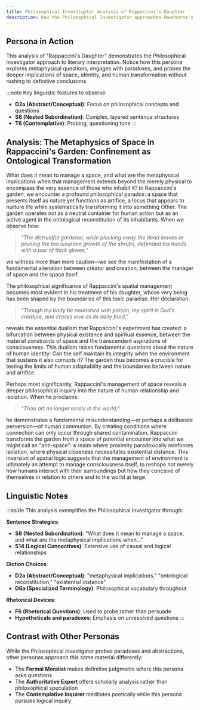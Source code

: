```yaml
---
title: Philosophical Investigator Analysis of Rappaccini's Daughter
description: How the Philosophical Investigator approaches Hawthorne's tale of poisonous control
---
```


## Persona in Action

This analysis of "Rappaccini's Daughter" demonstrates the Philosophical Investigator approach to literary interpretation. Notice how this persona explores metaphysical questions, engages with paradoxes, and probes the deeper implications of space, identity, and human transformation without rushing to definitive conclusions.

:::note
Key linguistic features to observe:
- **D2a (Abstract/Conceptual)**: Focus on philosophical concepts and questions
- **S8 (Nested Subordination)**: Complex, layered sentence structures
- **T6 (Contemplative)**: Probing, questioning tone
:::

## Analysis: The Metaphysics of Space in Rappaccini's Garden: Confinement as Ontological Transformation

What does it mean to manage a space, and what are the metaphysical implications when that management extends beyond the merely physical to encompass the very essence of those who inhabit it? In Rappaccini's garden, we encounter a profound philosophical paradox: a space that presents itself as nature yet functions as artifice, a locus that appears to nurture life while systematically transforming it into something Other. The garden operates not as a neutral container for human action but as an active agent in the ontological reconstitution of its inhabitants. When we observe how:

> *"The distrustful gardener, while plucking away the dead leaves or pruning the too luxuriant growth of the shrubs, defended his hands with a pair of thick gloves,"*

we witness more than mere caution—we see the manifestation of a fundamental alienation between creator and creation, between the manager of space and the space itself.

The philosophical significance of Rappaccini's spatial management becomes most evident in his treatment of his daughter, whose very being has been shaped by the boundaries of this toxic paradise. Her declaration:

> *"Though my body be nourished with poison, my spirit is God's creature, and craves love as its daily food,"*

reveals the essential dualism that Rappaccini's experiment has created: a bifurcation between physical existence and spiritual essence, between the material constraints of space and the transcendent aspirations of consciousness. This dualism raises fundamental questions about the nature of human identity: Can the self maintain its integrity when the environment that sustains it also corrupts it? The garden thus becomes a crucible for testing the limits of human adaptability and the boundaries between nature and artifice.

Perhaps most significantly, Rappaccini's management of space reveals a deeper philosophical inquiry into the nature of human relationship and isolation. When he proclaims:

> *"Thou art no longer lonely in the world,"*

he demonstrates a fundamental misunderstanding—or perhaps a deliberate perversion—of human communion. By creating conditions where connection can only occur through shared contamination, Rappaccini transforms the garden from a space of potential encounter into what we might call an "anti-space": a realm where proximity paradoxically reinforces isolation, where physical closeness necessitates existential distance. This inversion of spatial logic suggests that the management of environment is ultimately an attempt to manage consciousness itself, to reshape not merely how humans interact with their surroundings but how they conceive of themselves in relation to others and to the world at large.

## Linguistic Notes

:::aside
This analysis exemplifies the Philosophical Investigator through:

**Sentence Strategies**:
- **S8 (Nested Subordination)**: "What does it mean to manage a space, and what are the metaphysical implications when..."
- **S14 (Logical Connectives)**: Extensive use of causal and logical relationships

**Diction Choices**:
- **D2a (Abstract/Conceptual)**: "metaphysical implications," "ontological reconstitution," "existential distance"
- **D6a (Specialized Terminology)**: Philosophical vocabulary throughout

**Rhetorical Devices**:
- **F6 (Rhetorical Questions)**: Used to probe rather than persuade
- **Hypotheticals and paradoxes**: Emphasis on unresolved questions
:::

## Contrast with Other Personas

While the Philosophical Investigator probes paradoxes and abstractions, other personas approach this same material differently:
- The **Formal Moralist** makes definitive judgments where this persona asks questions
- The **Authoritative Expert** offers scholarly analysis rather than philosophical speculation
- The **Contemplative Inquirer** meditates poetically while this persona pursues logical inquiry